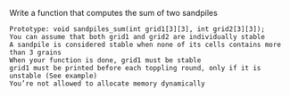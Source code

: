 Write a function that computes the sum of two sandpiles

    Prototype: void sandpiles_sum(int grid1[3][3], int grid2[3][3]);
    You can assume that both grid1 and grid2 are individually stable
    A sandpile is considered stable when none of its cells contains more than 3 grains
    When your function is done, grid1 must be stable
    grid1 must be printed before each toppling round, only if it is unstable (See example)
    You’re not allowed to allocate memory dynamically
